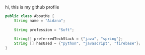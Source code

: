 hi, this is my github profile
```java
public class AboutMe {
    String name = "Aidana";
    
    String profession = "Soft";
    
    String[] preferredTechStack = {"java", "spring"};
    String [] hasUsed = {"python", "javascript", "firebase"};
}
```

